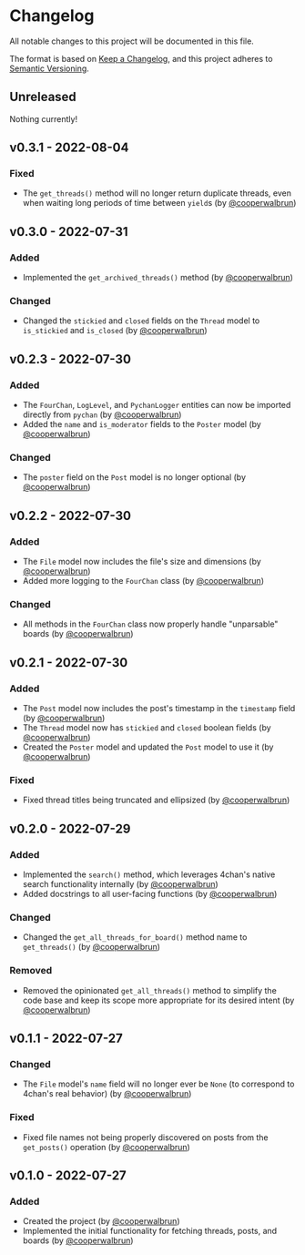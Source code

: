 # Changelog

All notable changes to this project will be documented in this file.

The format is based on [Keep a Changelog](https://keepachangelog.com/en/1.1.0/),
and this project adheres to [Semantic Versioning](https://semver.org/spec/v2.0.0.html).

## Unreleased

Nothing currently!

## v0.3.1 - 2022-08-04

### Fixed

* The `get_threads()` method will no longer return duplicate threads, even when waiting long periods of time between `yield`s (by [@cooperwalbrun](https://github.com/cooperwalbrun))

## v0.3.0 - 2022-07-31

### Added

* Implemented the `get_archived_threads()` method (by [@cooperwalbrun](https://github.com/cooperwalbrun))

### Changed

* Changed the `stickied` and `closed` fields on the `Thread` model to `is_stickied` and `is_closed` (by [@cooperwalbrun](https://github.com/cooperwalbrun))

## v0.2.3 - 2022-07-30

### Added

* The `FourChan`, `LogLevel`, and `PychanLogger` entities can now be imported directly from `pychan` (by [@cooperwalbrun](https://github.com/cooperwalbrun))
* Added the `name` and `is_moderator` fields to the `Poster` model (by [@cooperwalbrun](https://github.com/cooperwalbrun))

### Changed

* The `poster` field on the `Post` model is no longer optional (by [@cooperwalbrun](https://github.com/cooperwalbrun))

## v0.2.2 - 2022-07-30

### Added

* The `File` model now includes the file's size and dimensions (by [@cooperwalbrun](https://github.com/cooperwalbrun))
* Added more logging to the `FourChan` class (by [@cooperwalbrun](https://github.com/cooperwalbrun))

### Changed

* All methods in the `FourChan` class now properly handle "unparsable" boards (by [@cooperwalbrun](https://github.com/cooperwalbrun))

## v0.2.1 - 2022-07-30

### Added

* The `Post` model now includes the post's timestamp in the `timestamp` field (by [@cooperwalbrun](https://github.com/cooperwalbrun))
* The `Thread` model now has `stickied` and `closed` boolean fields (by [@cooperwalbrun](https://github.com/cooperwalbrun))
* Created the `Poster` model and updated the `Post` model to use it (by [@cooperwalbrun](https://github.com/cooperwalbrun))

### Fixed

* Fixed thread titles being truncated and ellipsized (by [@cooperwalbrun](https://github.com/cooperwalbrun))

## v0.2.0 - 2022-07-29

### Added

* Implemented the `search()` method, which leverages 4chan's native search functionality internally (by [@cooperwalbrun](https://github.com/cooperwalbrun))
* Added docstrings to all user-facing functions (by [@cooperwalbrun](https://github.com/cooperwalbrun))

### Changed

* Changed the `get_all_threads_for_board()` method name to `get_threads()` (by [@cooperwalbrun](https://github.com/cooperwalbrun))

### Removed

* Removed the opinionated `get_all_threads()` method to simplify the code base and keep its scope more appropriate for its desired intent (by [@cooperwalbrun](https://github.com/cooperwalbrun))

## v0.1.1 - 2022-07-27

### Changed

* The `File` model's `name` field will no longer ever be `None` (to correspond to 4chan's real behavior) (by [@cooperwalbrun](https://github.com/cooperwalbrun))

### Fixed

* Fixed file names not being properly discovered on posts from the `get_posts()` operation (by [@cooperwalbrun](https://github.com/cooperwalbrun))

## v0.1.0 - 2022-07-27

### Added

* Created the project (by [@cooperwalbrun](https://github.com/cooperwalbrun))
* Implemented the initial functionality for fetching threads, posts, and boards (by [@cooperwalbrun](https://github.com/cooperwalbrun))
